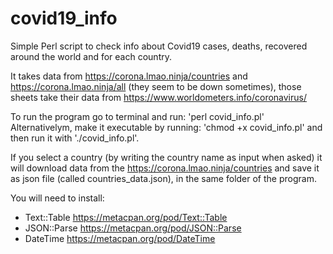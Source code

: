 # covid19_info
Simple Perl script to check info about Covid19 cases, deaths, recovered around the world and for each country.

It takes data from https://corona.lmao.ninja/countries and https://corona.lmao.ninja/all (they seem to be down sometimes), those sheets take their data from https://www.worldometers.info/coronavirus/

To run the program go to terminal and run: 'perl covid_info.pl' 
Alternativelym, make it executable by running: 'chmod +x covid_info.pl' and then run it with './covid_info.pl'.

If you select a country (by writing the country name as input when asked) it will download data from the https://corona.lmao.ninja/countries and save it as json file (called countries_data.json), in the same folder of the program.

You will need to install:
- Text::Table https://metacpan.org/pod/Text::Table
- JSON::Parse https://metacpan.org/pod/JSON::Parse
- DateTime https://metacpan.org/pod/DateTime
